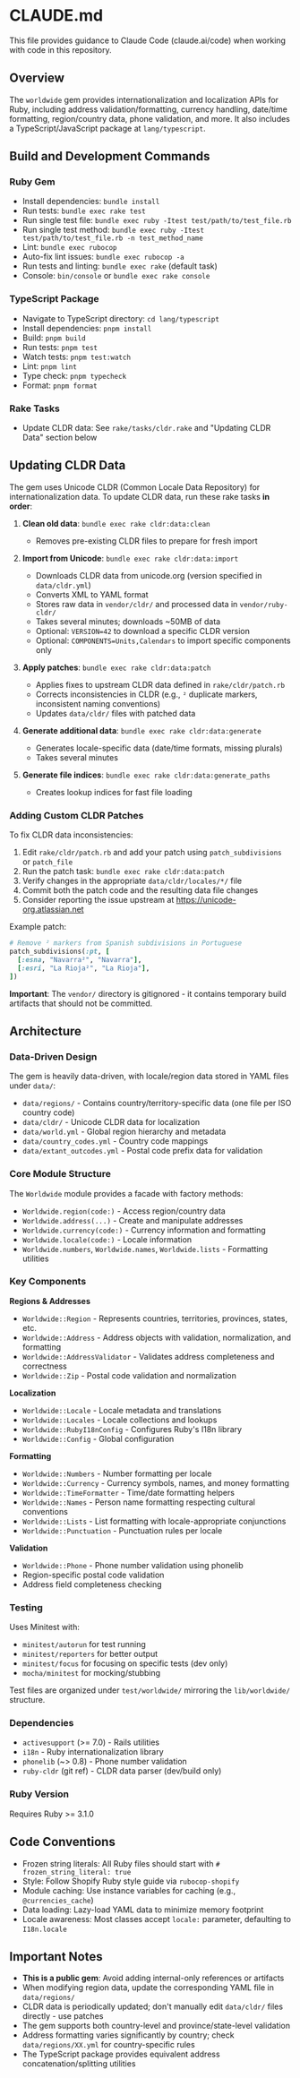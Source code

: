 # CLAUDE.md

This file provides guidance to Claude Code (claude.ai/code) when working with code in this repository.

## Overview

The `worldwide` gem provides internationalization and localization APIs for Ruby, including address validation/formatting, currency handling, date/time formatting, region/country data, phone validation, and more. It also includes a TypeScript/JavaScript package at `lang/typescript`.

## Build and Development Commands

### Ruby Gem
- Install dependencies: `bundle install`
- Run tests: `bundle exec rake test`
- Run single test file: `bundle exec ruby -Itest test/path/to/test_file.rb`
- Run single test method: `bundle exec ruby -Itest test/path/to/test_file.rb -n test_method_name`
- Lint: `bundle exec rubocop`
- Auto-fix lint issues: `bundle exec rubocop -a`
- Run tests and linting: `bundle exec rake` (default task)
- Console: `bin/console` or `bundle exec rake console`

### TypeScript Package
- Navigate to TypeScript directory: `cd lang/typescript`
- Install dependencies: `pnpm install`
- Build: `pnpm build`
- Run tests: `pnpm test`
- Watch tests: `pnpm test:watch`
- Lint: `pnpm lint`
- Type check: `pnpm typecheck`
- Format: `pnpm format`

### Rake Tasks
- Update CLDR data: See `rake/tasks/cldr.rake` and "Updating CLDR Data" section below

## Updating CLDR Data

The gem uses Unicode CLDR (Common Locale Data Repository) for internationalization data. To update CLDR data, run these rake tasks **in order**:

1. **Clean old data**: `bundle exec rake cldr:data:clean`
   - Removes pre-existing CLDR files to prepare for fresh import

2. **Import from Unicode**: `bundle exec rake cldr:data:import`
   - Downloads CLDR data from unicode.org (version specified in `data/cldr.yml`)
   - Converts XML to YAML format
   - Stores raw data in `vendor/cldr/` and processed data in `vendor/ruby-cldr/`
   - Takes several minutes; downloads ~50MB of data
   - Optional: `VERSION=42` to download a specific CLDR version
   - Optional: `COMPONENTS=Units,Calendars` to import specific components only

3. **Apply patches**: `bundle exec rake cldr:data:patch`
   - Applies fixes to upstream CLDR data defined in `rake/cldr/patch.rb`
   - Corrects inconsistencies in CLDR (e.g., `²` duplicate markers, inconsistent naming conventions)
   - Updates `data/cldr/` files with patched data

4. **Generate additional data**: `bundle exec rake cldr:data:generate`
   - Generates locale-specific data (date/time formats, missing plurals)
   - Takes several minutes

5. **Generate file indices**: `bundle exec rake cldr:data:generate_paths`
   - Creates lookup indices for fast file loading

### Adding Custom CLDR Patches

To fix CLDR data inconsistencies:

1. Edit `rake/cldr/patch.rb` and add your patch using `patch_subdivisions` or `patch_file`
2. Run the patch task: `bundle exec rake cldr:data:patch`
3. Verify changes in the appropriate `data/cldr/locales/*/` file
4. Commit both the patch code and the resulting data file changes
5. Consider reporting the issue upstream at https://unicode-org.atlassian.net

Example patch:
```ruby
# Remove ² markers from Spanish subdivisions in Portuguese
patch_subdivisions(:pt, [
  [:esna, "Navarra²", "Navarra"],
  [:esri, "La Rioja²", "La Rioja"],
])
```

**Important**: The `vendor/` directory is gitignored - it contains temporary build artifacts that should not be committed.

## Architecture

### Data-Driven Design
The gem is heavily data-driven, with locale/region data stored in YAML files under `data/`:
- `data/regions/` - Contains country/territory-specific data (one file per ISO country code)
- `data/cldr/` - Unicode CLDR data for localization
- `data/world.yml` - Global region hierarchy and metadata
- `data/country_codes.yml` - Country code mappings
- `data/extant_outcodes.yml` - Postal code prefix data for validation

### Core Module Structure
The `Worldwide` module provides a facade with factory methods:
- `Worldwide.region(code:)` - Access region/country data
- `Worldwide.address(...)` - Create and manipulate addresses
- `Worldwide.currency(code:)` - Currency information and formatting
- `Worldwide.locale(code:)` - Locale information
- `Worldwide.numbers`, `Worldwide.names`, `Worldwide.lists` - Formatting utilities

### Key Components

**Regions & Addresses**
- `Worldwide::Region` - Represents countries, territories, provinces, states, etc.
- `Worldwide::Address` - Address objects with validation, normalization, and formatting
- `Worldwide::AddressValidator` - Validates address completeness and correctness
- `Worldwide::Zip` - Postal code validation and normalization

**Localization**
- `Worldwide::Locale` - Locale metadata and translations
- `Worldwide::Locales` - Locale collections and lookups
- `Worldwide::RubyI18nConfig` - Configures Ruby's I18n library
- `Worldwide::Config` - Global configuration

**Formatting**
- `Worldwide::Numbers` - Number formatting per locale
- `Worldwide::Currency` - Currency symbols, names, and money formatting
- `Worldwide::TimeFormatter` - Time/date formatting helpers
- `Worldwide::Names` - Person name formatting respecting cultural conventions
- `Worldwide::Lists` - List formatting with locale-appropriate conjunctions
- `Worldwide::Punctuation` - Punctuation rules per locale

**Validation**
- `Worldwide::Phone` - Phone number validation using phonelib
- Region-specific postal code validation
- Address field completeness checking

### Testing
Uses Minitest with:
- `minitest/autorun` for test running
- `minitest/reporters` for better output
- `minitest/focus` for focusing on specific tests (dev only)
- `mocha/minitest` for mocking/stubbing

Test files are organized under `test/worldwide/` mirroring the `lib/worldwide/` structure.

### Dependencies
- `activesupport` (>= 7.0) - Rails utilities
- `i18n` - Ruby internationalization library
- `phonelib` (~> 0.8) - Phone number validation
- `ruby-cldr` (git ref) - CLDR data parser (dev/build only)

### Ruby Version
Requires Ruby >= 3.1.0

## Code Conventions
- Frozen string literals: All Ruby files should start with `# frozen_string_literal: true`
- Style: Follow Shopify Ruby style guide via `rubocop-shopify`
- Module caching: Use instance variables for caching (e.g., `@currencies_cache`)
- Data loading: Lazy-load YAML data to minimize memory footprint
- Locale awareness: Most classes accept `locale:` parameter, defaulting to `I18n.locale`

## Important Notes
- **This is a public gem**: Avoid adding internal-only references or artifacts
- When modifying region data, update the corresponding YAML file in `data/regions/`
- CLDR data is periodically updated; don't manually edit `data/cldr/` files directly - use patches
- The gem supports both country-level and province/state-level validation
- Address formatting varies significantly by country; check `data/regions/XX.yml` for country-specific rules
- The TypeScript package provides equivalent address concatenation/splitting utilities

